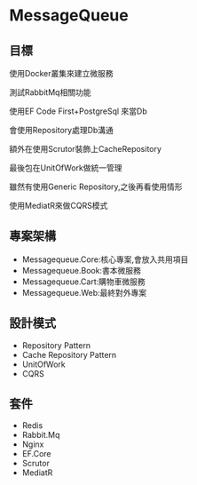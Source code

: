 # MessageQueue

## 目標
使用Docker叢集來建立微服務

測試RabbitMq相關功能

使用EF Code First+PostgreSql 來當Db

會使用Repository處理Db溝通

額外在使用Scrutor裝飾上CacheRepository

最後包在UnitOfWork做統一管理

雖然有使用Generic Repository,之後再看使用情形

使用MediatR來做CQRS模式


## 專案架構
- Messagequeue.Core:核心專案,會放入共用項目
- Messagequeue.Book:書本微服務
- Messagequeue.Cart:購物車微服務
- Messagequeue.Web:最終對外專案

## 設計模式
- Repository Pattern
- Cache Repository Pattern
- UnitOfWork
- CQRS

## 套件
- Redis
- Rabbit.Mq
- Nginx
- EF.Core
- Scrutor
- MediatR
